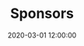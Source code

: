 ---
title: Sponsors 
date: 2020-03-01 12:00:00
description: Huge Thanks to all who made this Project possible
---